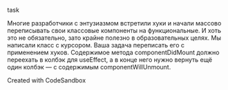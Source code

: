 task

Многие разработчики с энтузиазмом встретили хуки и начали массово переписывать свои классовые компоненты на функциональные. И хоть это не обязательно, зато крайне полезно в образовательных целях.
Мы написали класс с курсором. Ваша задача переписать его с применением хуков.
Содержимое метода componentDidMount должно переехать в колбэк для useEffect, а в конце него нужно вернуть ещё один колбэк — с содержимым componentWillUnmount.

Created with CodeSandbox
